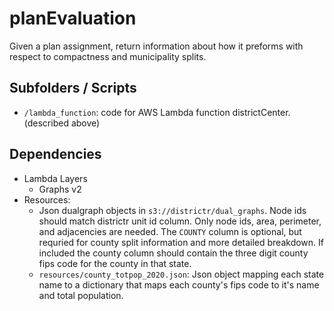 # planEvaluation

Given a plan assignment, return information about how it preforms with respect to compactness
and municipality splits.

## Subfolders  / Scripts

* `/lambda_function`: code for AWS Lambda function districtCenter. (described above)

## Dependencies
* Lambda Layers
    * Graphs v2
* Resources:
    * Json dualgraph objects in `s3://districtr/dual_graphs`.  Node ids should match districtr unit
      id column.  Only node ids, area, perimeter, and adjacencies are needed. The `COUNTY` column is
      optional, but requried for county split information and more detailed breakdown.  If included
      the county column should contain the three digit county fips code for the county in that state.
    * `resources/county_totpop_2020.json`: Json object mapping each state name to a dictionary that
      maps each county's fips code to it's name and total population.